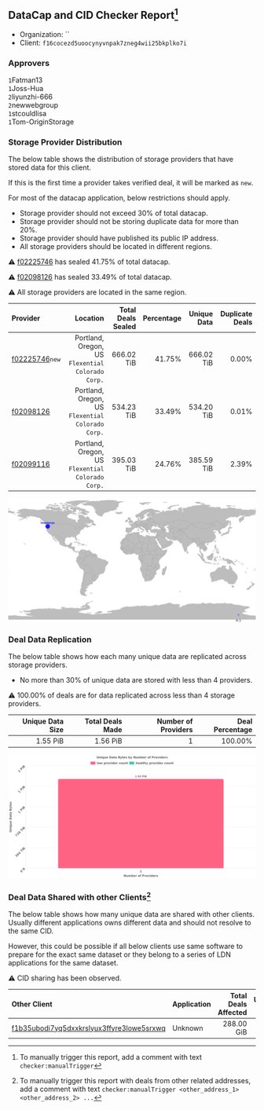 ## DataCap and CID Checker Report[^1]
 - Organization: ``
 - Client: `f16cocezd5uoocynyvnpak7zneg4wii25bkplko7i`
### Approvers
`1`Fatman13<br/>`1`Joss-Hua<br/>`2`liyunzhi-666<br/>`2`newwebgroup<br/>`1`stcouldlisa<br/>`1`Tom-OriginStorage

### Storage Provider Distribution
The below table shows the distribution of storage providers that have stored data for this client.

If this is the first time a provider takes verified deal, it will be marked as `new`.

For most of the datacap application, below restrictions should apply.
 - Storage provider should not exceed 30% of total datacap.
 - Storage provider should not be storing duplicate data for more than 20%.
 - Storage provider should have published its public IP address.
 - All storage providers should be located in different regions.

⚠️ [f02225746](https://filfox.info/en/address/f02225746) has sealed 41.75% of total datacap.

⚠️ [f02098126](https://filfox.info/en/address/f02098126) has sealed 33.49% of total datacap.

⚠️ All storage providers are located in the same region.

| Provider                                                    |                                             Location | Total Deals Sealed | Percentage | Unique Data | Duplicate Deals |
| :---------------------------------------------------------- | ---------------------------------------------------: | -----------------: | ---------: | ----------: | --------------: |
| [f02225746](https://filfox.info/en/address/f02225746)`new`  | Portland, Oregon, US<br/>`Flexential Colorado Corp.` |         666.02 TiB |     41.75% |  666.02 TiB |           0.00% |
| [f02098126](https://filfox.info/en/address/f02098126)       | Portland, Oregon, US<br/>`Flexential Colorado Corp.` |         534.23 TiB |     33.49% |  534.20 TiB |           0.01% |
| [f02099116](https://filfox.info/en/address/f02099116)       | Portland, Oregon, US<br/>`Flexential Colorado Corp.` |         395.03 TiB |     24.76% |  385.59 TiB |           2.39% |

<img src="https://raw.githubusercontent.com/data-preservation-programs/filplus-checker-assets/main/filecoin-project/filecoin-plus-large-datasets/issues/1779/1688611131387.png"/>

### Deal Data Replication
The below table shows how each many unique data are replicated across storage providers.

- No more than 30% of unique data are stored with less than 4 providers.

⚠️ 100.00% of deals are for data replicated across less than 4 storage providers.

| Unique Data Size | Total Deals Made | Number of Providers | Deal Percentage |
| ---------------: | ---------------: | ------------------: | --------------: |
|         1.55 PiB |         1.56 PiB |                   1 |         100.00% |

<img src="https://raw.githubusercontent.com/data-preservation-programs/filplus-checker-assets/main/filecoin-project/filecoin-plus-large-datasets/issues/1779/1688611132051.png"/>

### Deal Data Shared with other Clients[^3]
The below table shows how many unique data are shared with other clients.
Usually different applications owns different data and should not resolve to the same CID.

However, this could be possible if all below clients use same software to prepare for the exact same dataset or they belong to a series of LDN applications for the same dataset.

⚠️ CID sharing has been observed.

| Other Client                                                                                                          | Application | Total Deals Affected | Unique CIDs | Approvers |
| :-------------------------------------------------------------------------------------------------------------------- | :---------- | -------------------: | ----------: | :-------- |
| [f1b35ubodi7yq5dxxkrslyux3ffyre3lowe5srxwq](https://filfox.info/en/address/f1b35ubodi7yq5dxxkrslyux3ffyre3lowe5srxwq) | Unknown     |           288.00 GiB |           9 | Unknown   |

[^1]: To manually trigger this report, add a comment with text `checker:manualTrigger`

[^2]: Deals from those addresses are combined into this report as they are specified with `checker:manualTrigger`

[^3]: To manually trigger this report with deals from other related addresses, add a comment with text `checker:manualTrigger <other_address_1> <other_address_2> ...`
